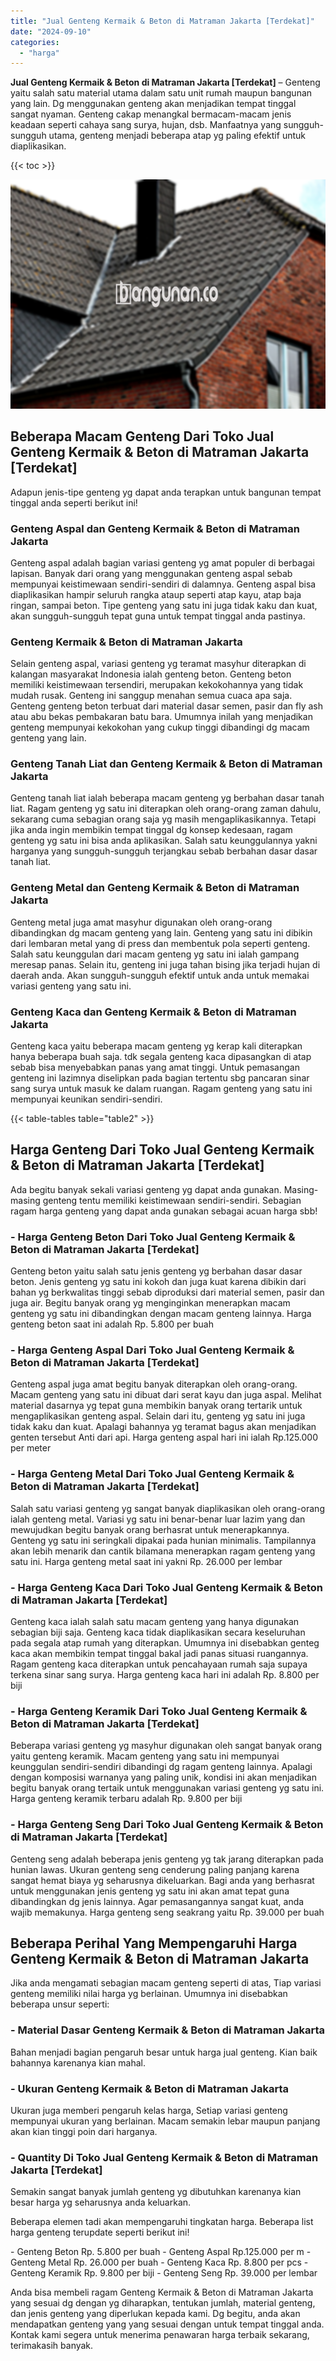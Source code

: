 ```yaml
---
title: "Jual Genteng Kermaik & Beton di Matraman Jakarta [Terdekat]"
date: "2024-09-10"
categories: 
  - "harga"
---
```


**Jual Genteng Kermaik & Beton di Matraman Jakarta \[Terdekat\]** – Genteng yaitu salah satu material utama dalam satu unit rumah maupun bangunan yang lain. Dg menggunakan genteng akan menjadikan tempat tinggal sangat nyaman. Genteng cakap menangkal bermacam-macam jenis keadaan seperti cahaya sang surya, hujan, dsb. Manfaatnya yang sungguh-sungguh utama, genteng menjadi beberapa atap yg paling efektif untuk diaplikasikan.

{{< toc >}}

![Jual Genteng Kermaik & Beton di Matraman Jakarta [Terdekat]](/images/genteng-minimalis-murah08.png)

## Beberapa Macam Genteng Dari Toko Jual Genteng Kermaik & Beton di Matraman Jakarta \[Terdekat\]

Adapun jenis-tipe genteng yg dapat anda terapkan untuk bangunan tempat tinggal anda seperti berikut ini!

### Genteng Aspal dan Genteng Kermaik & Beton di Matraman Jakarta

Genteng aspal adalah bagian variasi genteng yg amat populer di berbagai lapisan. Banyak dari orang yang menggunakan genteng aspal sebab mempunyai keistimewaan sendiri-sendiri di dalamnya. Genteng aspal bisa diaplikasikan hampir seluruh rangka ataup seperti atap kayu, atap baja ringan, sampai beton. Tipe genteng yang satu ini juga tidak kaku dan kuat, akan sungguh-sungguh tepat guna untuk tempat tinggal anda pastinya.

### Genteng Kermaik & Beton di Matraman Jakarta

Selain genteng aspal, variasi genteng yg teramat masyhur diterapkan di kalangan masyarakat Indonesia ialah genteng beton. Genteng beton memiliki keistimewaan tersendiri, merupakan kekokohannya yang tidak mudah rusak. Genteng ini sanggup menahan semua cuaca apa saja. Genteng genteng beton terbuat dari material dasar semen, pasir dan fly ash atau abu bekas pembakaran batu bara. Umumnya inilah yang menjadikan genteng mempunyai kekokohan yang cukup tinggi dibandingi dg macam genteng yang lain.

### Genteng Tanah Liat dan Genteng Kermaik & Beton di Matraman Jakarta

Genteng tanah liat ialah beberapa macam genteng yg berbahan dasar tanah liat. Ragam genteng yg satu ini diterapkan oleh orang-orang zaman dahulu, sekarang cuma sebagian orang saja yg masih mengaplikasikannya. Tetapi jika anda ingin membikin tempat tinggal dg konsep kedesaan, ragam genteng yg satu ini bisa anda aplikasikan. Salah satu keunggulannya yakni harganya yang sungguh-sungguh terjangkau sebab berbahan dasar dasar tanah liat.

### Genteng Metal dan Genteng Kermaik & Beton di Matraman Jakarta

Genteng metal juga amat masyhur digunakan oleh orang-orang dibandingkan dg macam genteng yang lain. Genteng yang satu ini dibikin dari lembaran metal yang di press dan membentuk pola seperti genteng. Salah satu keunggulan dari macam genteng yg satu ini ialah gampang meresap panas. Selain itu, genteng ini juga tahan bising jika terjadi hujan di daerah anda. Akan sungguh-sungguh efektif untuk anda untuk memakai variasi genteng yang satu ini.

### Genteng Kaca dan Genteng Kermaik & Beton di Matraman Jakarta

Genteng kaca yaitu beberapa macam genteng yg kerap kali diterapkan hanya beberapa buah saja. tdk segala genteng kaca dipasangkan di atap sebab bisa menyebabkan panas yang amat tinggi. Untuk pemasangan genteng ini lazimnya diselipkan pada bagian tertentu sbg pancaran sinar sang surya untuk masuk ke dalam ruangan. Ragam genteng yang satu ini mempunyai keunikan sendiri-sendiri.

{{< table-tables table="table2" >}}

## Harga Genteng Dari Toko Jual Genteng Kermaik & Beton di Matraman Jakarta \[Terdekat\]

Ada begitu banyak sekali variasi genteng yg dapat anda gunakan. Masing-masing genteng tentu memiliki keistimewaan sendiri-sendiri. Sebagian ragam harga genteng yang dapat anda gunakan sebagai acuan harga sbb!

### \- Harga Genteng Beton Dari Toko Jual Genteng Kermaik & Beton di Matraman Jakarta \[Terdekat\]

Genteng beton yaitu salah satu jenis genteng yg berbahan dasar dasar beton. Jenis genteng yg satu ini kokoh dan juga kuat karena dibikin dari bahan yg berkwalitas tinggi sebab diproduksi dari material semen, pasir dan juga air. Begitu banyak orang yg menginginkan menerapkan macam genteng yg satu ini dibandingkan dengan macam genteng lainnya. Harga genteng beton saat ini adalah Rp. 5.800 per buah

### \- Harga Genteng Aspal Dari Toko Jual Genteng Kermaik & Beton di Matraman Jakarta \[Terdekat\]

Genteng aspal juga amat begitu banyak diterapkan oleh orang-orang. Macam genteng yang satu ini dibuat dari serat kayu dan juga aspal. Melihat material dasarnya yg tepat guna membikin banyak orang tertarik untuk mengaplikasikan genteng aspal. Selain dari itu, genteng yg satu ini juga tidak kaku dan kuat. Apalagi bahannya yg teramat bagus akan menjadikan genten tersebut Anti dari api. Harga genteng aspal hari ini ialah Rp.125.000 per meter

### \- Harga Genteng Metal Dari Toko Jual Genteng Kermaik & Beton di Matraman Jakarta \[Terdekat\]

Salah satu variasi genteng yg sangat banyak diaplikasikan oleh orang-orang ialah genteng metal. Variasi yg satu ini benar-benar luar lazim yang dan mewujudkan begitu banyak orang berhasrat untuk menerapkannya. Genteng yg satu ini seringkali dipakai pada hunian minimalis. Tampilannya akan lebih menarik dan cantik bilamana menerapkan ragam genteng yang satu ini. Harga genteng metal saat ini yakni Rp. 26.000 per lembar

### \- Harga Genteng Kaca Dari Toko Jual Genteng Kermaik & Beton di Matraman Jakarta \[Terdekat\]

Genteng kaca ialah salah satu macam genteng yang hanya digunakan sebagian biji saja. Genteng kaca tidak diaplikasikan secara keseluruhan pada segala atap rumah yang diterapkan. Umumnya ini disebabkan genteg kaca akan membikin tempat tinggal bakal jadi panas situasi ruangannya. Ragam genteng kaca diterapkan untuk pencahayaan rumah saja supaya terkena sinar sang surya. Harga genteng kaca hari ini adalah Rp. 8.800 per biji

### \- Harga Genteng Keramik Dari Toko Jual Genteng Kermaik & Beton di Matraman Jakarta \[Terdekat\]

Beberapa variasi genteng yg masyhur digunakan oleh sangat banyak orang yaitu genteng keramik. Macam genteng yang satu ini mempunyai keunggulan sendiri-sendiri dibandingi dg ragam genteng lainnya. Apalagi dengan komposisi warnanya yang paling unik, kondisi ini akan menjadikan begitu banyak orang tertaik untuk menggunakan variasi genteng yg satu ini. Harga genteng keramik terbaru adalah Rp. 9.800 per biji

### \- Harga Genteng Seng Dari Toko Jual Genteng Kermaik & Beton di Matraman Jakarta \[Terdekat\]

Genteng seng adalah beberapa jenis genteng yg tak jarang diterapkan pada hunian lawas. Ukuran genteng seng cenderung paling panjang karena sangat hemat biaya yg seharusnya dikeluarkan. Bagi anda yang berhasrat untuk menggunakan jenis genteng yg satu ini akan amat tepat guna dibandingkan dg jenis lainnya. Agar pemasangannya sangat kuat, anda wajib memakunya. Harga genteng seng seakrang yaitu Rp. 39.000 per buah

## Beberapa Perihal Yang Mempengaruhi Harga Genteng Kermaik & Beton di Matraman Jakarta

Jika anda mengamati sebagian macam genteng seperti di atas, Tiap variasi genteng memiliki nilai harga yg berlainan. Umumnya ini disebabkan beberapa unsur seperti:

### \- Material Dasar Genteng Kermaik & Beton di Matraman Jakarta

Bahan menjadi bagian pengaruh besar untuk harga jual genteng. Kian baik bahannya karenanya kian mahal.

### \- Ukuran Genteng Kermaik & Beton di Matraman Jakarta

Ukuran juga memberi pengaruh kelas harga, Setiap variasi genteng mempunyai ukuran yang berlainan. Macam semakin lebar maupun panjang akan kian tinggi poin dari harganya.

### \- Quantity Di Toko Jual Genteng Kermaik & Beton di Matraman Jakarta \[Terdekat\]

Semakin sangat banyak jumlah genteng yg dibutuhkan karenanya kian besar harga yg seharusnya anda keluarkan.

Beberapa elemen tadi akan mempengaruhi tingkatan harga. Beberapa list harga genteng terupdate seperti berikut ini!

\- Genteng Beton Rp. 5.800 per buah - Genteng Aspal Rp.125.000 per m - Genteng Metal Rp. 26.000 per buah - Genteng Kaca Rp. 8.800 per pcs - Genteng Keramik Rp. 9.800 per biji - Genteng Seng Rp. 39.000 per lembar

Anda bisa membeli ragam Genteng Kermaik & Beton di Matraman Jakarta yang sesuai dg dengan yg diharapkan, tentukan jumlah, material genteng, dan jenis genteng yang diperlukan kepada kami. Dg begitu, anda akan mendapatkan genteng yang yang sesuai dengan untuk tempat tinggal anda. Kontak kami segera untuk menerima penawaran harga terbaik sekarang, terimakasih banyak.
